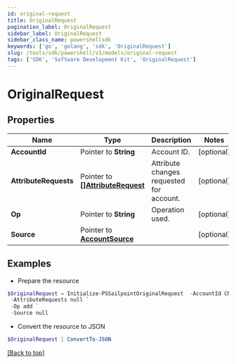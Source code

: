 ```yaml
---
id: original-request
title: OriginalRequest
pagination_label: OriginalRequest
sidebar_label: OriginalRequest
sidebar_class_name: powershellsdk
keywords: ['go', 'golang', 'sdk', 'OriginalRequest'] 
slug: /tools/sdk/powershell/v3/models/original-request
tags: ['SDK', 'Software Development Kit', 'OriginalRequest']
---
```



# OriginalRequest

## Properties

Name | Type | Description | Notes
------------ | ------------- | ------------- | -------------
**AccountId** |  Pointer to **String** | Account ID. | [optional] 
**AttributeRequests** |  Pointer to [**[]AttributeRequest**](attribute-request) | Attribute changes requested for account. | [optional] 
**Op** |  Pointer to **String** | Operation used. | [optional] 
**Source** |  Pointer to [**AccountSource**](account-source) |  | [optional] 

## Examples

- Prepare the resource
```powershell
$OriginalRequest = Initialize-PSSailpointOriginalRequest  -AccountId CN&#x3D;Abby Smith,OU&#x3D;Austin,OU&#x3D;Americas,OU&#x3D;Demo,DC&#x3D;seri,DC&#x3D;acme,DC&#x3D;com `
 -AttributeRequests null `
 -Op add `
 -Source null
```

- Convert the resource to JSON
```powershell
$OriginalRequest | ConvertTo-JSON
```


[[Back to top]](#) 


